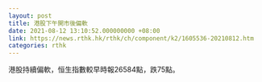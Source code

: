 ```yaml
---
layout: post
title: 港股下午開市後偏軟
date: 2021-08-12 13:10:52.000000000 +08:00
link: https://news.rthk.hk/rthk/ch/component/k2/1605536-20210812.htm
categories: rthk
---
```


港股持續偏軟，恒生指數較早時報26584點，跌75點。
